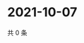 # 2021-10-07

共 0 条

<!-- BEGIN -->
<!-- 最后更新时间 Thu Oct 07 2021 13:13:24 GMT+0800 (China Standard Time) -->

<!-- END -->
